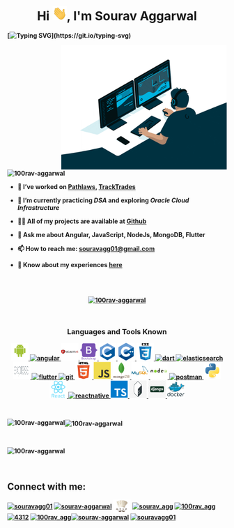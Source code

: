 <h1 align="center"> 
  Hi 
  <img 
    src="https://raw.githubusercontent.com/100RAV-AGGARWAL/100RAV-AGGARWAL/master/Assets/wave.gif" width="33px" height="33px">, 
    I'm <b>Sourav Aggarwal
</h1> 
  
[![Typing SVG](https://readme-typing-svg.herokuapp.com?size=40&color=blue&center=true&vCenter=true&height=60&width=1000&lines=A+passionate+Developer;An+enthusiastic+learner;)](https://git.io/typing-svg)
  

  <img width="380" align="right" alt="Github"
src="https://raw.githubusercontent.com/100RAV-AGGARWAL/100RAV-AGGARWAL/master/Assets/Developer.gif" 
/> 

<p align="left"> <img src="https://komarev.com/ghpvc/?username=100rav-aggarwal&label=Profile%20Views&color=blueviolet&style=flat" alt="100rav-aggarwal" /> </p>
  
- 🔭 I’ve worked on [Pathlaws](https://pathlaws.com/home), [TrackTrades](https://tracktrades.in/)

- 🌱 I’m currently practicing *DSA* and exploring *Oracle Cloud Infrastructure*

- 👨‍💻 All of my projects are available at [Github](https://github.com/100RAV-AGGARWAL)

- 💬 Ask me about **Angular, JavaScript, NodeJs, MongoDB, Flutter**

- 📫 How to reach me: **souravagg01@gmail.com**

- 📄 Know about my experiences [here](https://drive.google.com/file/d/1YAoSCnu6RFBzwOhLyqI2H0_bWKMzVFeb/view?usp=sharing)
  
<br>
<br>
<p align="center"> <a href="https://github.com/ryo-ma/github-profile-trophy"><img src="https://github-profile-trophy.vercel.app/?username=100rav-aggarwal&theme=darkhub&rank=-?&margin-w=15" alt="100rav-aggarwal" align="center"/></a> </p>

<br>
  
<h3 align="center"><b>Languages and Tools Known</b></h3>
<p align="center"> <a href="https://developer.android.com" target="_blank" rel="noreferrer"> <img src="https://raw.githubusercontent.com/devicons/devicon/master/icons/android/android-original-wordmark.svg" alt="android" width="40" height="40"/> </a> <a href="https://angular.io" target="_blank" rel="noreferrer"> <img src="https://angular.io/assets/images/logos/angular/angular.svg" alt="angular" width="40" height="40"/> </a> <a href="https://angular.io" target="_blank" rel="noreferrer"> <img src="https://raw.githubusercontent.com/devicons/devicon/master/icons/angularjs/angularjs-original-wordmark.svg" alt="angularjs" width="40" height="40"/> </a> <a href="https://getbootstrap.com" target="_blank" rel="noreferrer"> <img src="https://raw.githubusercontent.com/devicons/devicon/master/icons/bootstrap/bootstrap-plain-wordmark.svg" alt="bootstrap" width="40" height="40"/> </a> <a href="https://www.cprogramming.com/" target="_blank" rel="noreferrer"> <img src="https://raw.githubusercontent.com/devicons/devicon/master/icons/c/c-original.svg" alt="c" width="40" height="40"/> </a> <a href="https://www.w3schools.com/cpp/" target="_blank" rel="noreferrer"> <img src="https://raw.githubusercontent.com/devicons/devicon/master/icons/cplusplus/cplusplus-original.svg" alt="cplusplus" width="40" height="40"/> </a> <a href="https://www.w3schools.com/css/" target="_blank" rel="noreferrer"> <img src="https://raw.githubusercontent.com/devicons/devicon/master/icons/css3/css3-original-wordmark.svg" alt="css3" width="40" height="40"/> </a> <a href="https://dart.dev" target="_blank" rel="noreferrer"> <img src="https://www.vectorlogo.zone/logos/dartlang/dartlang-icon.svg" alt="dart" width="40" height="40"/> </a> <a href="https://www.elastic.co" target="_blank" rel="noreferrer"> <img src="https://www.vectorlogo.zone/logos/elastic/elastic-icon.svg" alt="elasticsearch" width="40" height="40"/> </a> <a href="https://expressjs.com" target="_blank" rel="noreferrer"> <img src="https://raw.githubusercontent.com/100RAV-AGGARWAL/100RAV-AGGARWAL/main/Assets/express.png" alt="express" width="40" height="40"/> </a> <a href="https://flutter.dev" target="_blank" rel="noreferrer"> <img src="https://www.vectorlogo.zone/logos/flutterio/flutterio-icon.svg" alt="flutter" width="40" height="40"/> </a> <a href="https://git-scm.com/" target="_blank" rel="noreferrer"> <img src="https://www.vectorlogo.zone/logos/git-scm/git-scm-icon.svg" alt="git" width="40" height="40"/> </a> <a href="https://www.w3.org/html/" target="_blank" rel="noreferrer"> <img src="https://raw.githubusercontent.com/devicons/devicon/master/icons/html5/html5-original-wordmark.svg" alt="html5" width="40" height="40"/> </a> <a href="https://developer.mozilla.org/en-US/docs/Web/JavaScript" target="_blank" rel="noreferrer"> <img src="https://raw.githubusercontent.com/devicons/devicon/master/icons/javascript/javascript-original.svg" alt="javascript" width="40" height="40"/> </a> <a href="https://www.mongodb.com/" target="_blank" rel="noreferrer"> <img src="https://raw.githubusercontent.com/devicons/devicon/master/icons/mongodb/mongodb-original-wordmark.svg" alt="mongodb" width="40" height="40"/> </a> <a href="https://www.mysql.com/" target="_blank" rel="noreferrer"> <img src="https://raw.githubusercontent.com/devicons/devicon/master/icons/mysql/mysql-original-wordmark.svg" alt="mysql" width="40" height="40"/> </a> <a href="https://nodejs.org" target="_blank" rel="noreferrer"> <img src="https://raw.githubusercontent.com/devicons/devicon/master/icons/nodejs/nodejs-original-wordmark.svg" alt="nodejs" width="40" height="40"/> </a> <a href="https://postman.com" target="_blank" rel="noreferrer"> <img src="https://www.vectorlogo.zone/logos/getpostman/getpostman-icon.svg" alt="postman" width="40" height="40"/> </a> <a href="https://www.python.org" target="_blank" rel="noreferrer"> <img src="https://raw.githubusercontent.com/devicons/devicon/master/icons/python/python-original.svg" alt="python" width="40" height="40"/> </a> <a href="https://reactjs.org/" target="_blank" rel="noreferrer"> <img src="https://raw.githubusercontent.com/devicons/devicon/master/icons/react/react-original-wordmark.svg" alt="react" width="40" height="40"/> </a> <a href="https://reactnative.dev/" target="_blank" rel="noreferrer"> <img src="https://reactnative.dev/img/header_logo.svg" alt="reactnative" width="40" height="40"/> </a> <a href="https://www.typescriptlang.org/" target="_blank" rel="noreferrer"> <img src="https://raw.githubusercontent.com/devicons/devicon/master/icons/typescript/typescript-original.svg" alt="typescript" width="40" height="40"/> </a> <a href="https://www.gnu.org/software/bash/" target="_blank" rel="noreferrer"> <img src="https://raw.githubusercontent.com/100RAV-AGGARWAL/100RAV-AGGARWAL/main/Assets/bash.png" alt="bash" width="40" height="40"/> </a> <a href="https://www.djangoproject.com/" target="_blank" rel="noreferrer"> <img src="https://raw.githubusercontent.com/100RAV-AGGARWAL/100RAV-AGGARWAL/main/Assets/django.png" alt="django" width="40" height="40"/> </a> <a href="https://www.docker.com/" target="_blank" rel="noreferrer"> <img src="https://raw.githubusercontent.com/devicons/devicon/master/icons/docker/docker-original-wordmark.svg" alt="docker" width="40" height="40"/> </a></p>

<br>

<p><img align="left" src="https://github-readme-stats.vercel.app/api?username=100rav-aggarwal&show_icons=true&locale=en&count-private=true$height=80&theme=vision-friendly-dark" alt="100rav-aggarwal" /></p>

<p><img align="center" src="https://github-readme-stats.vercel.app/api/top-langs?username=100rav-aggarwal&show_icons=true&locale=en&layout=compact&theme=vision-friendly-dark" alt="100rav-aggarwal" /></p>
<br>
<p><img align="center" src="https://github-readme-streak-stats.herokuapp.com/?user=100rav-aggarwal&theme=highcontrast" alt="100rav-aggarwal" /></p>

<br>
  
<h2><b>Connect with me:</b></h2>
<p align="left">
<a href="https://twitter.com/souravagg01" target="blank"><img align="center" src="https://raw.githubusercontent.com/rahuldkjain/github-profile-readme-generator/master/src/images/icons/Social/twitter.svg" alt="souravagg01" height="30" width="40" /></a>
<a href="https://linkedin.com/in/sourav-aggarwal" target="blank"><img align="center" src="https://raw.githubusercontent.com/rahuldkjain/github-profile-readme-generator/master/src/images/icons/Social/linked-in-alt.svg" alt="sourav-aggarwal" height="30" width="40" /></a>
<a href="https://www.codechef.com/users/sourav_agg" target="blank"><img align="center" src="https://raw.githubusercontent.com/100RAV-AGGARWAL/100RAV-AGGARWAL/main/Assets/codechef.png" alt="sourav_agg" height="30" width="40" /></a>
<a href="https://www.hackerrank.com/sourav_agg" target="blank"><img align="center" src="https://raw.githubusercontent.com/rahuldkjain/github-profile-readme-generator/master/src/images/icons/Social/hackerrank.svg" alt="sourav_agg" height="30" width="40" /></a>
<a href="https://www.leetcode.com/100rav_agg" target="blank"><img align="center" src="https://raw.githubusercontent.com/rahuldkjain/github-profile-readme-generator/master/src/images/icons/Social/leet-code.svg" alt="100rav_agg" height="30" width="40" /></a>
  <a href="https://discord.gg/#4312" target="blank"><img align="center" src="https://raw.githubusercontent.com/rahuldkjain/github-profile-readme-generator/master/src/images/icons/Social/discord.svg" alt="4312" height="30" width="40" /></a>
  <a href="https://instagram.com/100rav_agg" target="blank"><img align="center" src="https://raw.githubusercontent.com/rahuldkjain/github-profile-readme-generator/master/src/images/icons/Social/instagram.svg" alt="100rav_agg" height="30" width="40" /></a><a href="https://hashnode.com/@sourav-aggarwal" target="blank"><img align="center" src="https://raw.githubusercontent.com/rahuldkjain/github-profile-readme-generator/master/src/images/icons/Social/hashnode.svg" alt="sourav-aggarwal" height="30" width="40" /></a>
  <a href="https://auth.geeksforgeeks.org/user/souravagg01" target="blank"><img align="center" src="https://raw.githubusercontent.com/rahuldkjain/github-profile-readme-generator/master/src/images/icons/Social/geeks-for-geeks.svg" alt="souravagg01" height="30" width="40" /></a>
</p>
